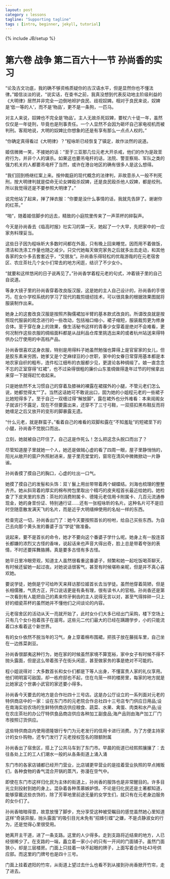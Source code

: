 ```yaml
---
layout: post
category : lessons
tagline: "Supporting tagline"
tags : [intro, beginner, jekyll, tutorial]
---
```


{% include JB/setup %}

# 第六卷 战争 第二百六十一节 孙尚香的实习


“论及古文功底，我的确不够资格质疑你的古汉语水平，但是显然你也不懂法律。”姬信淡淡的说，“说实话，在查书之前，我真没想到代表反动地主阶级利益的《大明律》居然并非完全一边倒地袒护良民、歧视奴婢。相对于良民来说，奴婢是‘低一等的人’，而不是‘物品’，更不是一条狗，一匹马。

对主人来说，奴婢也不完全是‘物品’。主人无故杀死奴婢，要杖六十徒一年，虽然仅仅是一年徒刑，毕竟也是刑事责任。一个人显然不会因为砸坏自己家电视机而被判刑。客观地说，大明的奴婢比你想象的还是有享有那么一点点人权的。”

“你确定真得看过《大明律》？”程咏昕已经恢复了镇定，故作淡然的说道。

姬信微微一笑，不接她的话：“至于三亚那几位元老大开杀戒，他们的作为是政垩府行为，并非个人的谋杀。如果这也要吊电杆的话，法院、警垩察局、军队之类的强力机关的人都要吊电杆了当然，或许在港台地区的确有很多人是这么想得。

“我们回到杨继红案上来。按仲裁庭的现代概念的法律判，非故意杀人一般不判死刑，按大明律判就是偿命无论女婢殴杀奴婢，还是良民殴杀他人奴婢，都是绞刑。所以我觉得还是不要参照大明律了。”

说完他站了起来，掸了掸衣服：“你要是没什么事情的话，我就先告辞了。谢谢你的红茶。”

“啪”，随着姬信脚步的远去，精致的小庭院里传来了一声茶杯的碎裂声。

今天是孙尚香去《临高时报》社实习的第一天，她起了一个大早，先把家中的一应家务料理妥当。

这些日子因为程咏昕大多数时间都在外面，只有晚上回来睡觉。因而用不着做饭，清洁和洗涤工作量也随之减少。只交代她每天做完家务之后就多出去走动，和其他各家的女仆多去套套近乎，“交朋友”。孙尚香乐得轻松的优哉游哉的在元老宿舍区、农庄茶社几个女仆们常去的地方闲逛，结识了不少女仆。

“就要和这样悠闲的日子说再见了。”孙尚香学着程元老的句式，冲着镜子里的自己自说道。

等身大镜子里的孙尚香穿着改良版汉服，这是她的主人自己设计的，孙尚香的手很巧，在女仆学校系统的学习了现代的裁剪缝纫技术，可以很具象的根据效果图就将服装制作出来。

她身上的这套改良汉服是按照齐胸儒裙加半臂的基本款式改良的。所谓改良就是按照现代服装的观念进行的一些改动，包括袖口缩小，裙子缩短，服装裁剪更为修身合体。至于穿在身上的效果，像生活秘书这样的青春少女穿着是绝对不会难看，更何况制作这些衣服的绸缎面料都是从战利品仓库里挑选出来的或者杭州站送来得特供办公厅使用的中高档产品。

孙尚香很喜欢这身衣服，特别是用得料子她虽然勉强也算得上是官宦家的女儿，但是胶东素来穷困，她爹又是个芝麻绿豆的小世职，家中的女眷日常穿用基本都是本地农家自织的粗布，连件松江细布的衣服都少见，更遑论各种绸缎了。娘一直念念不忘的正室穿得“红裙”，也不过染得很粗的廉价山东茧绸做得逢年过节的时候拿出来穿一下就得赶忙收起来。

只是她依然不太习惯自己的穿着及膝袜的裸露在裙摆外的小腿，不管元老们怎么说，她都觉得太“”了。当然这话她可不敢说出口，囡为她的小姐程元老的一些裙子比她短得多了。至于自己一双缠过得“解放脚”，露在裙外也分外难看：本来闺阁女子就该行不露足，现在不但要露出来，还穿不了三寸弓鞋，一双搭扣黑布鞋反而将她缠足之后又放开的变形的脚暴露无遗。

“什么元老，就是群蛮子。”看着自己的难看的双脚和露在“不知羞耻”的短裙垩下的小腿，孙尚香不觉脱口而出。

立刻，她就被自己吓住了。自己这是作死么！怎么把这念头脱口而出了？

尽管知道屋子里就她一个人，她还是做贼心虚的看了四周一眼，屋子里静悄悄的，阳光从敞开的窗户外照射进来，屋子里亮堂堂的，窗帘在清风中微微掀动一片静谧。

孙尚香摸了摸自己的胸口，心虚的吐出一口气。

她摸了摸自己的发髻和头饰：双丫鬟上用丝带带着两个蝴蝶结。刘海也梳理的整整齐齐。她从斜背着的厚实的棉布挎包里取出个精巧的皮夹程首长最近给她的。她检查了下皮夹里的东西：茶社的消费附属卡、德隆元老信用卡附属卡、几百元流通券现金，她的身垩份证、特别通行证......还有一张程咏昕的名片。这种名片可不是旧时空随意散发满天飞的名片，而是近乎大明缙绅使用的名帖一样的东西。

检查完这一切，孙尚香出门了：她今天要按照首长的吩咐，给自己买些东西。为自己去向那个黄头发的番婆子当“学徒”做准备。

说起来，要不是首长的命令，她才不要向这个番婆子学什么呢。她身上有一股连首长都嫌的浓烈又古怪的香味，说起话来也声音大得出奇，脸上总是带着夸张的表情，不时还要挥舞胳膊。真是要多古怪有多古怪。

她平日里冷眼旁观，知道主人虽然很看重这番婆子，频繁和她一起吃饭喝茶聊天，有时候还留她一起过夜。对她说话很客气，甚至有时候堪称亲昵，但是并不真心喜欢她。

要说学徒，她倒是宁可给昨天来拜访那位姬首长去当学徒。虽然他穿着简陋，但是长相儒雅，气质方正，开口说话更是有条有理，很有读书人的官相。孙尚香还是第一次看到有人能把自己的素来伶牙俐齿的主人说得无言以对，甚至气得摔碎一只上好的细瓷茶杯的虽然她并不懂他们之间谈论的内容。

元老宿舍区的活动从天一亮就开始了，此时女仆们大多已经出门采购，楼下空场上只有几个女仆抱着孩子在遛弯。这些元二代们最大的已经在蹒跚学步，小的只能流着口水看着这个新世界。

有的女仆依然不脱当年的习气，身上穿着棉布围裙，把孩子放在藤摇车里，自己坐在一边拣菜剥豆。

孙尚香很鄙夷这种行为，她在家的时候虽然家境不算宽裕，家中女子有时候不得不抛头露面，但是这么带着孩子在街头闲逛，甚至做家务的事是绝对不可能的。

程小姐说得对：大多数首长和女仆们都是下等人出身，不懂富贵人家的礼仪享用。他们明明富可敌国，却一栋府邸也不起，住在鸟笼一样的楼房里，每家的地方就是比她家这个世袭小武官的家还要小得多。

孙尚香今天要去的地方是合作社四十三号店。这是办公厅设立的一系列面对元老的特供商店中的一家：设在东门市的元老院合作总社四十三号店专门供应日用品;设在南海实验农场的生鲜特供商店供应粮食、蔬菜、水果、禽蛋、肉类和水产品;设在农庄茶社的办公厅特供食品商店供应各种加工副食品;海产品则由海产加工厂门市按照订货供应。

这些特供商店内使用德隆银行专门为元老发行的信用卡进行消费。为了方便主持家计的女仆购物，还专门发行了元老授权签名的限额附属

孙尚香出了宿舍区，搭上了公共马车到了东门市。早晨的街道已经熙熙攘攘了：去往各处上工的工人们潮水一般的从各条街道上涌入涌

东门市的各家店铺都已经开门营业，比店铺更早营业的是挂着营业执照的早点摊贩们，各种食物的香气混合开锅的蒸汽，弥漫在空气中。

即使在东门市这样归化民为主体的街道上，孙尚香的服饰也是非常醒目的。许多目光立刻投射到她的身上。混杂着各种羡慕嫉妒恨。不论是归化民还是土著都知道，能够穿戴这些衣饰的，除了芳草地里前途无量的女学生们，就只有在元老身边服务的女仆们了。

孙尚香暗暗得意，故意放慢了脚步，充分享受这种被受瞩目的感觉虽然她心里知道这样“奇装异服，抛头露面”的吸引目光未免有“招蜂引蝶”之嫌，不是贞静淑女的行为，还是觉得心里很受用。

她离开主干道，进了一条支路。这里的人少得多。走到支路将近结束的地方，人已经很稀少了。在支路的一端，矗立着一家小小的只有一开间的门面铺子。虽然门面狭小，却是三层楼房。门面上只挂着一块不起眼的牌子，上面写着合作社43号供应部。而这里的门牌号也是四十三号。

门面上挂着遮阳的竹帘，从街道上望过去什么也看不到从接到孙尚香掀开竹帘，走了进去。
